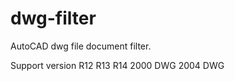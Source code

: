 dwg-filter
==========
AutoCAD dwg file document filter.

Support version
R12
R13
R14
2000 DWG
2004 DWG
